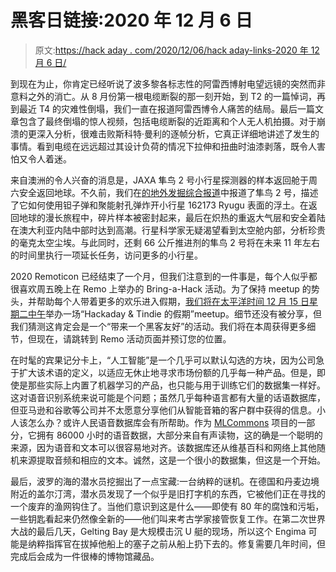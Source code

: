 # 黑客日链接:2020 年 12 月 6 日

> 原文:[https://hack aday . com/2020/12/06/hack aday-links-2020 年 12 月 6 日/](https://hackaday.com/2020/12/06/hackaday-links-december-6-2020/)

到现在为止，你肯定已经听说了波多黎各标志性的阿雷西博射电望远镜的突然而非意料之外的消亡。从 8 月份第一根电缆断裂的那一刻开始，到 T2 的一篇悼词，再到最近 T4 的灾难性倒塌，我们一直在报道阿雷西博令人痛苦的结局。最后一篇文章包含了最终倒塌的惊人视频，包括电缆断裂的近距离和个人无人机拍摄。对于崩溃的更深入分析，很难击败斯科特·曼利的逐帧分析，它真正详细地讲述了发生的事情。看到电缆在远远超过其设计负荷的情况下拉伸和扭曲时油漆剥落，既令人害怕又令人着迷。

来自澳洲的令人兴奋的消息是，JAXA 隼鸟 2 号小行星探测器的样本返回舱于周六安全返回地球。不久前，我们在[的地外发掘综合报道](https://hackaday.com/2019/03/27/extraterrestrial-excavation-digging-holes-on-other-worlds/)中报道了隼鸟 2 号，描述了它如何使用钽子弹和聚能射孔弹炸开小行星 162173 Ryugu 表面的浮土。在返回地球的漫长旅程中，碎片样本被密封起来，最后在炽热的重返大气层和安全着陆在澳大利亚内陆中部时达到高潮。行星科学家无疑渴望看到太空舱内部，分析珍贵的毫克太空尘埃。与此同时，还剩 66 公斤推进剂的隼鸟 2 号将在未来 11 年左右的时间里执行一项延长任务，访问更多的小行星。

2020 Remoticon 已经结束了一个月，但我们注意到的一件事是，每个人似乎都很喜欢周五晚上在 Remo 上举办的 Bring-a-Hack 活动。为了保持 meetup 的势头，并帮助每个人带着更多的欢乐进入假期，[我们将在太平洋时间 12 月 15 日星期二中午](https://live.remo.co/e/holiday-with-hackaday-and-tindie)举办一场“Hackaday & Tindie 的假期”meetup。细节还没有被分享，但我们猜测这肯定会是一个“带来一个黑客友好”的活动。我们将在本周获得更多细节，但现在，请跳转到 Remo 活动页面并预订您的位置。

在时髦的宾果记分卡上，“人工智能”是一个几乎可以默认勾选的方块，因为公司急于扩大该术语的定义，以适应无休止地寻求市场份额的几乎每一种产品。但是，即使是那些实际上内置了机器学习的产品，也只能与用于训练它们的数据集一样好。这对语音识别系统来说可能是个问题；虽然几乎每种语言都有大量的话语数据库，但亚马逊和谷歌等公司并不太愿意分享他们从智能音箱的客户群中获得的信息。小人该怎么办？或许人民语音数据库会有所帮助。作为 [MLCommons](https://mlcommons.org/en/) 项目的一部分，它拥有 86000 小时的语音数据，大部分来自有声读物，这的确是一个聪明的来源，因为语音和文本可以很容易地对齐。该数据库还从维基百科和网络上其他随机来源提取音频和相应的文本。诚然，这是一个很小的数据集，但这是一个开始。

最后，波罗的海的潜水员挖掘出了一点宝藏:一台纳粹的谜机。在德国和丹麦边境附近的盖尔汀湾，潜水员发现了一个似乎是旧打字机的东西，它被他们正在寻找的一个废弃的渔网钩住了。当他们意识到这是什么——即使有 80 年的腐蚀和污垢，一些钥匙看起来仍然像全新的——他们叫来考古学家接管恢复工作。在第二次世界大战的最后几天，Gelting Bay 是大规模击沉 U 艇的现场，所以这个 Engima 可能是纳粹指挥官在拔掉他船上的塞子之前从船上扔下去的。修复需要几年时间，但完成后会成为一件很棒的博物馆藏品。